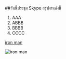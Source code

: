 ##วันนี้ประชุม Skype สรุปงานดังนี้

1. AAA
1. ABBB
1. BBBB
1. CCCC

[iron man](https://sites.google.com/site/prachyasersthkicphxpheiyng12/_/rsrc/1429506340744/-site-prachyasersthkicphxpheiyng12/a4_2.jpg?height=300&width=400)

![iron man](https://sites.google.com/site/prachyasersthkicphxpheiyng12/_/rsrc/1429506340744/-site-prachyasersthkicphxpheiyng12/a4_2.jpg?height=300&width=400)
